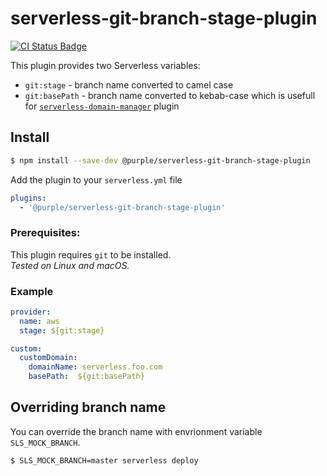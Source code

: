 # serverless-git-branch-stage-plugin
[![CI Status Badge](https://circleci.com/gh/purple-technology/serverless-git-branch-stage-plugin.svg?style=svg)](https://github.com/purple-technology/serverless-git-branch-stage-plugin)


This plugin provides two Serverless variables:

- `git:stage` - branch name converted to camel case 
- `git:basePath` - branch name converted to kebab-case which is usefull for [`serverless-domain-manager`](https://www.serverless.com/plugins/serverless-domain-manager) plugin  

## Install

```sh
$ npm install --save-dev @purple/serverless-git-branch-stage-plugin
```

Add the plugin to your `serverless.yml` file
```yml
plugins:
  - '@purple/serverless-git-branch-stage-plugin'
```

### Prerequisites:
This plugin requires `git` to be installed.<br/>
*Tested on Linux and macOS.*

### Example

```yml
provider:
  name: aws
  stage: ${git:stage}
```

```yml
custom:
  customDomain:
    domainName: serverless.foo.com
    basePath:  ${git:basePath}
```


## Overriding branch name
You can override the branch name with envrionment variable `SLS_MOCK_BRANCH`.

```sh
$ SLS_MOCK_BRANCH=master serverless deploy 
```
